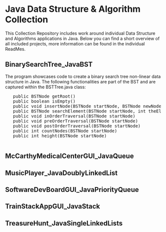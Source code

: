 # Java Data Structure & Algorithm Collection
This Collection Repository includes work around individual Data Structure and Algorithms applications in Java. Below you can find a short overview of all included projects, more information can be found in the individual ReadMes.  

## BinarySearchTree_JavaBST
The program showcases code to create a binary search tree non-linear data structure in Java. The following functionalities are part of the BST and are captured within the BSTTree.java class:

   <pre>
   public BSTNode getRoot()
   public boolean isEmpty()
   public void insertNode(BSTNode startNode, BSTNode newNode)
   public BSTNode searchElement(BSTNode startNode, int theElement)
   public void inOrderTraversal(BSTNode startNode)
   public void preOrderTraversal(BSTNode startNode)
   public void postOrderTraversal(BSTNode startNode)
   public int countNodes(BSTNode startNode)
   public int height(BSTNode startNode)
   </pre>


## McCarthyMedicalCenterGUI_JavaQueue


## MusicPlayer_JavaDoublyLinkedList


## SoftwareDevBoardGUI_JavaPriorityQueue


## TrainStackAppGUI_JavaStack


## TreasureHunt_JavaSingleLinkedLists
